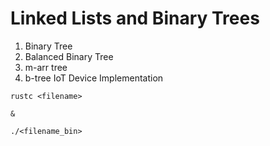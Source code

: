 # Linked Lists and Binary Trees

1. Binary Tree
2. Balanced Binary Tree
3. m-arr tree
4. b-tree IoT Device Implementation

```
rustc <filename>

& 

./<filename_bin>
```
